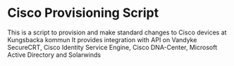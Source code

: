# Cisco Provisioning Script

This is a script to provision and make standard changes to Cisco devices at Kungsbacka kommun
It provides integration with API on Vandyke SecureCRT, Cisco Identity Service Engine, Cisco DNA-Center, Microsoft Active Directory and Solarwinds
